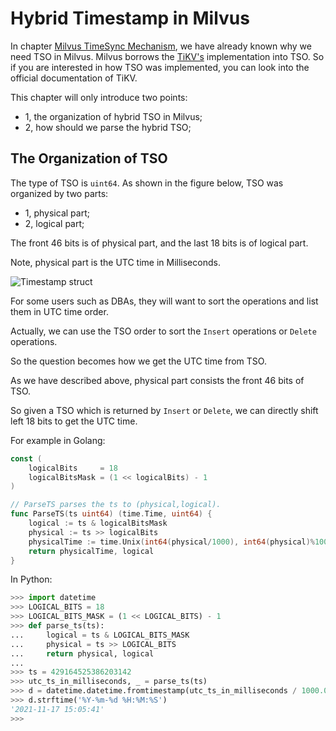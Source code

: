 # Hybrid Timestamp in Milvus

In chapter [Milvus TimeSync Mechanism](./milvus_timesync_en.md), we have already known why we need TSO in Milvus. Milvus
borrows the [TiKV's](https://github.com/tikv/tikv) implementation into TSO. So if you are interested in how TSO was
implemented, you can look into the official documentation of TiKV.

This chapter will only introduce two points:

- 1, the organization of hybrid TSO in Milvus;
- 2, how should we parse the hybrid TSO;

## The Organization of TSO

The type of TSO is `uint64`. As shown in the figure below, TSO was organized by two parts:

- 1, physical part;
- 2, logical part;

The front 46 bits is of physical part, and the last 18 bits is of logical part.

Note, physical part is the UTC time in Milliseconds.

![Timestamp struct](./graphs/time_stamp_struct.jpg)

For some users such as DBAs, they will want to sort the operations and list them in UTC time order.

Actually, we can use the TSO order to sort the `Insert` operations or `Delete` operations.

So the question becomes how we get the UTC time from TSO.

As we have described above, physical part consists the front 46 bits of TSO.

So given a TSO which is returned by `Insert` or `Delete`, we can directly shift left 18 bits to get the UTC time.

For example in Golang:

```go
const (
	logicalBits     = 18
	logicalBitsMask = (1 << logicalBits) - 1
)

// ParseTS parses the ts to (physical,logical).
func ParseTS(ts uint64) (time.Time, uint64) {
	logical := ts & logicalBitsMask
	physical := ts >> logicalBits
	physicalTime := time.Unix(int64(physical/1000), int64(physical)%1000*time.Millisecond.Nanoseconds())
	return physicalTime, logical
}
```

In Python:

```python
>>> import datetime
>>> LOGICAL_BITS = 18
>>> LOGICAL_BITS_MASK = (1 << LOGICAL_BITS) - 1
>>> def parse_ts(ts):
...     logical = ts & LOGICAL_BITS_MASK
...     physical = ts >> LOGICAL_BITS
...     return physical, logical
... 
>>> ts = 429164525386203142
>>> utc_ts_in_milliseconds, _ = parse_ts(ts)
>>> d = datetime.datetime.fromtimestamp(utc_ts_in_milliseconds / 1000.0)
>>> d.strftime('%Y-%m-%d %H:%M:%S')
'2021-11-17 15:05:41'
>>> 
```
